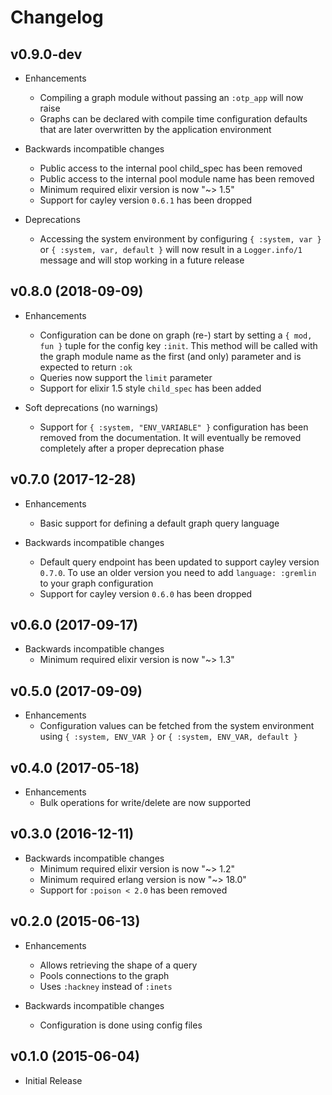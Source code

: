 # Changelog

## v0.9.0-dev

- Enhancements
    - Compiling a graph module without passing an `:otp_app` will now raise
    - Graphs can be declared with compile time configuration defaults
      that are later overwritten by the application environment

- Backwards incompatible changes
    - Public access to the internal pool child_spec has been removed
    - Public access to the internal pool module name has been removed
    - Minimum required elixir version is now "~> 1.5"
    - Support for cayley version `0.6.1` has been dropped

- Deprecations
    - Accessing the system environment by configuring `{ :system, var }` or
      `{ :system, var, default }` will now result in a `Logger.info/1` message
      and will stop working in a future release

## v0.8.0 (2018-09-09)

- Enhancements
    - Configuration can be done on graph (re-) start by setting a
      `{ mod, fun }` tuple for the config key `:init`. This method will be
      called with the graph module name as the first (and only) parameter
      and is expected to return `:ok`
    - Queries now support the `limit` parameter
    - Support for elixir 1.5 style `child_spec` has been added

- Soft deprecations (no warnings)
    - Support for `{ :system, "ENV_VARIABLE" }` configuration has been
      removed from the documentation. It will eventually be removed completely
      after a proper deprecation phase

## v0.7.0 (2017-12-28)

- Enhancements
    - Basic support for defining a default graph query language

- Backwards incompatible changes
    - Default query endpoint has been updated to support cayley version `0.7.0`.
      To use an older version you need to add `language: :gremlin` to
      your graph configuration
    - Support for cayley version `0.6.0` has been dropped

## v0.6.0 (2017-09-17)

- Backwards incompatible changes
    - Minimum required elixir version is now "~> 1.3"

## v0.5.0 (2017-09-09)

- Enhancements
    - Configuration values can be fetched from the system environment
      using `{ :system, ENV_VAR }` or `{ :system, ENV_VAR, default }`

## v0.4.0 (2017-05-18)

- Enhancements
    - Bulk operations for write/delete are now supported

## v0.3.0 (2016-12-11)

- Backwards incompatible changes
    - Minimum required elixir version is now "~> 1.2"
    - Minimum required erlang version is now "~> 18.0"
    - Support for `:poison < 2.0` has been removed

## v0.2.0 (2015-06-13)

- Enhancements
    - Allows retrieving the shape of a query
    - Pools connections to the graph
    - Uses `:hackney` instead of `:inets`

- Backwards incompatible changes
    - Configuration is done using config files

## v0.1.0 (2015-06-04)

- Initial Release
